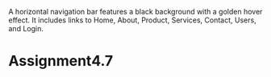 A horizontal navigation bar features a black background with a golden hover effect. It includes links to Home, About, Product, Services, Contact, Users, and Login.
# Assignment4.7
